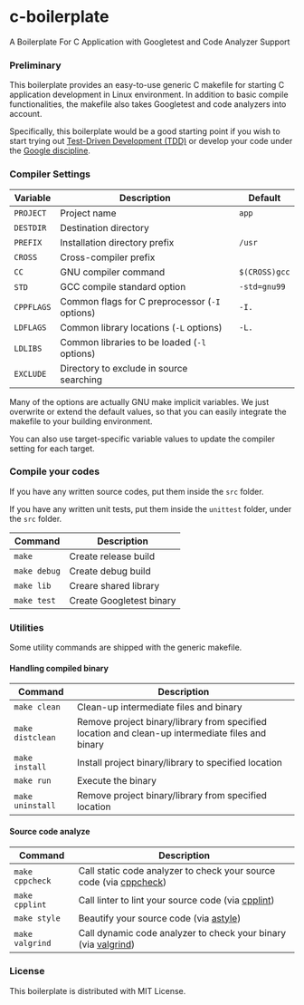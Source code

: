 # c-boilerplate
A Boilerplate For C Application with Googletest and Code Analyzer Support

### Preliminary
This boilerplate provides an easy-to-use generic C makefile for starting C application development in Linux environment. In addition to basic compile functionalities, the makefile also takes Googletest and code analyzers into account.

Specifically, this boilerplate would be a good starting point if you wish to start trying out [Test-Driven Development (TDD)](https://en.wikipedia.org/wiki/Test-driven_development) or develop your code under the [Google discipline](https://google.github.io/styleguide/cppguide.html).

### Compiler Settings

| Variable   | Description                                    | Default                     |
|------------|------------------------------------------------|-----------------------------|
| `PROJECT`  | Project name                                   | `app`                       |
| `DESTDIR`  | Destination directory                          |                             |
| `PREFIX`   | Installation directory prefix                  | `/usr`                      |
| `CROSS`    | Cross-compiler prefix                          |                             |
| `CC`       | GNU compiler command                           | `$(CROSS)gcc`               |
| `STD`      | GCC compile standard option                    | `-std=gnu99`                |
| `CPPFLAGS` | Common flags for C preprocessor (`-I` options) | `-I.`                       |
| `LDFLAGS`  | Common library locations (`-L` options)        | `-L.`                       |
| `LDLIBS`   | Common libraries to be loaded (`-l` options)   |                             |
| `EXCLUDE`  | Directory to exclude in source searching       |                             |

Many of the options are actually GNU make implicit variables. We just overwrite or extend the default values, so that you can easily integrate the makefile to your building environment.

You can also use target-specific variable values to update the compiler setting for each target.

### Compile your codes
If you have any written source codes, put them inside the `src` folder.

If you have any written unit tests, put them inside the `unittest` folder, under the `src` folder.

| Command      | Description                                    |
|--------------|------------------------------------------------|
| `make`       | Create release build                           |
| `make debug` | Create debug build                             |
| `make lib`   | Creare shared library                          |
| `make test`  | Create Googletest binary                       |

### Utilities
Some utility commands are shipped with the generic makefile.

#### Handling compiled binary
| Command         | Description                                                                                           |
|-----------------|-------------------------------------------------------------------------------------------------------|
| `make clean`    | Clean-up intermediate files and binary                                                                |
| `make distclean`| Remove project binary/library from specified location and clean-up intermediate files and binary      |
| `make install`  | Install project binary/library to specified location                                                  |
| `make run`      | Execute the binary                                                                                    |
| `make uninstall`| Remove project binary/library from specified location                                                 |

#### Source code analyze
| Command         | Description                                                                                           |
|-----------------|-------------------------------------------------------------------------------------------------------|
| `make cppcheck` | Call static code analyzer to check your source code (via [cppcheck](http://cppcheck.sourceforge.net)) |
| `make cpplint`  | Call linter to lint your source code (via [cpplint](https://github.com/cpplint/cpplint))              |
| `make style`    | Beautify your source code (via [astyle](http://astyle.sourceforge.net))                               |
| `make valgrind` | Call dynamic code analyzer to check your binary (via [valgrind](http://valgrind.org))                 |

### License
This boilerplate is distributed with MIT License.
